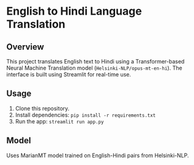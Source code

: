 # English to Hindi Language Translation 

## Overview
This project translates English text to Hindi using a Transformer-based Neural Machine Translation model (`Helsinki-NLP/opus-mt-en-hi`). The interface is built using Streamlit for real-time use.

## Usage
1. Clone this repository.
2. Install dependencies: `pip install -r requirements.txt`
3. Run the app: `streamlit run app.py`

## Model
Uses MarianMT model trained on English-Hindi pairs from Helsinki-NLP.

